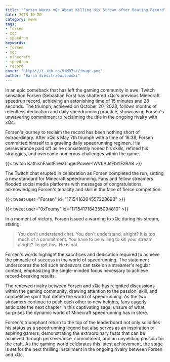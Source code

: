 ```yaml
---
title: "Forsen Warns xQc About Killing His Stream after Beating Record"
date: 2023-10-20
category: news
tags:
- forsen
- xqc
- speedrun
keywords:
- forsen
- xqc
- minecraft
- speedrun
- record
cover: "https://i.ibb.co/VtM97st/image.png"
author: "Sarah Siesztrzewitowski"
---
```


In an epic comeback that has left the gaming community in awe, Twitch sensation
Forsen (Sebastian Fors) has shattered xQc's previous Minecraft speedrun record,
achieving an astonishing time of 15 minutes and 28 seconds. The triumph,
achieved on October 20, 2023, follows months of relentless dedication and daily
speedrunning practice, showcasing Forsen's unwavering commitment to reclaiming
the title in the ongoing rivalry with xQc.

Forsen's journey to reclaim the record has been nothing short of extraordinary.
After xQc's May 7th triumph with a time of 16:38, Forsen committed himself to
a grueling daily speedrunning regimen. His perseverance paid off as he
consistently honed his skills, refined his strategies, and overcame numerous
challenges within the game.

{{< twitch KathishFaintFriesGingerPower-IWV6AJsEbYlFzRA8 >}}

The Twitch chat erupted in celebration as Forsen completed the run, setting
a new standard for Minecraft speedrunning. Fans and fellow streamers flooded
social media platforms with messages of congratulations, acknowledging Forsen's
tenacity and skill in the face of fierce competition.

{{< tweet user="Forsen" id="1715416204557328690" >}}

{{< tweet user="0xToumy" id="1715417184355094810" >}}

In a moment of victory, Forsen issued a warning to xQc during his stream,
stating:

>You don't understand chat. You don't understand, alright? It is too
much of a commitment. You have to be willing to kill your stream, alright? To
get this. He is not.

Forsen's words highlight the sacrifices and dedication required to achieve the
pinnacle of success in the world of speedrunning. The statement underscores the
toll such endeavors can take on a streamer's regular content, emphasizing the
single-minded focus necessary to achieve record-breaking results.

The renewed rivalry between Forsen and xQc has reignited discussions within the
gaming community, drawing attention to the passion, skill, and competitive
spirit that define the world of speedrunning. As the two streamers continue to
push each other to new heights, fans eagerly anticipate the next chapter in
this captivating saga, unsure of what surprises the dynamic world of Minecraft
speedrunning has in store.

Forsen's triumphant return to the top of the leaderboard not only solidifies
his status as a speedrunning legend but also serves as an inspiration to
aspiring gamers, demonstrating the extraordinary feats that can be achieved
through perseverance, commitment, and an unyielding passion for the craft. As
the gaming world celebrates this latest achievement, the stage is set for the
next thrilling installment in the ongoing rivalry between Forsen and xQc.
